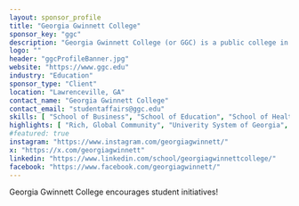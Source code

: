 ```yaml
---
layout: sponsor_profile
title: "Georgia Gwinnett College"
sponsor_key: "ggc"
description: "Georgia Gwinnett College (or GGC) is a public college in Lawrenceville, Georgia."
logo: ""
header: "ggcProfileBanner.jpg"
website: "https://www.ggc.edu"
industry: "Education"
sponsor_type: "Client"
location: "Lawrenceville, GA"
contact_name: "Georgia Gwinnett College"
contact_email: "studentaffairs@ggc.edu"
skills: [ "School of Business", "School of Education", "School of Health Sciences", "School of Liberal Arts", "School of Science and Technology" ]
highlights: [ "Rich, Global Community", "Univerity System of Georgia", "Multi-faceted", "Affordable" ]
#featured: true
instagram: "https://www.instagram.com/georgiagwinnett/"
x: "https://x.com/georgiagwinnett"
linkedin: "https://www.linkedin.com/school/georgiagwinnettcollege/"
facebook: "https://www.facebook.com/georgiagwinnett/"
---
```

Georgia Gwinnett College encourages student initiatives!
